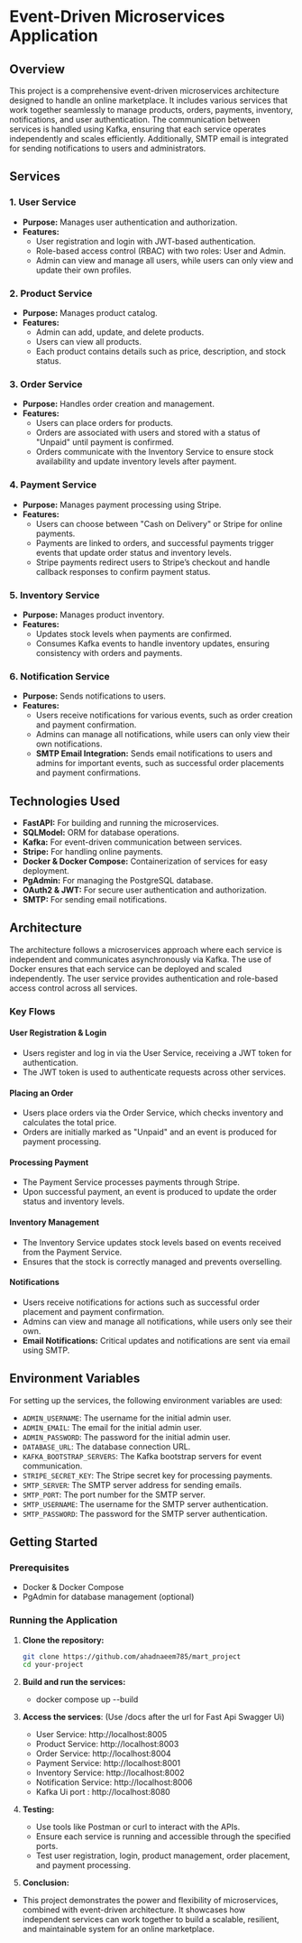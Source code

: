 # Event-Driven Microservices Application

## Overview

This project is a comprehensive event-driven microservices architecture designed to handle an online marketplace. It includes various services that work together seamlessly to manage products, orders, payments, inventory, notifications, and user authentication. The communication between services is handled using Kafka, ensuring that each service operates independently and scales efficiently. Additionally, SMTP email is integrated for sending notifications to users and administrators.

## Services

### 1. User Service
- **Purpose:** Manages user authentication and authorization.
- **Features:**
  - User registration and login with JWT-based authentication.
  - Role-based access control (RBAC) with two roles: User and Admin.
  - Admin can view and manage all users, while users can only view and update their own profiles.

### 2. Product Service
- **Purpose:** Manages product catalog.
- **Features:**
  - Admin can add, update, and delete products.
  - Users can view all products.
  - Each product contains details such as price, description, and stock status.

### 3. Order Service
- **Purpose:** Handles order creation and management.
- **Features:**
  - Users can place orders for products.
  - Orders are associated with users and stored with a status of "Unpaid" until payment is confirmed.
  - Orders communicate with the Inventory Service to ensure stock availability and update inventory levels after payment.

### 4. Payment Service
- **Purpose:** Manages payment processing using Stripe.
- **Features:**
  - Users can choose between "Cash on Delivery" or Stripe for online payments.
  - Payments are linked to orders, and successful payments trigger events that update order status and inventory levels.
  - Stripe payments redirect users to Stripe’s checkout and handle callback responses to confirm payment status.

### 5. Inventory Service
- **Purpose:** Manages product inventory.
- **Features:**
  - Updates stock levels when payments are confirmed.
  - Consumes Kafka events to handle inventory updates, ensuring consistency with orders and payments.

### 6. Notification Service
- **Purpose:** Sends notifications to users.
- **Features:**
  - Users receive notifications for various events, such as order creation and payment confirmation.
  - Admins can manage all notifications, while users can only view their own notifications.
  - **SMTP Email Integration:** Sends email notifications to users and admins for important events, such as successful order placements and payment confirmations.

## Technologies Used

- **FastAPI:** For building and running the microservices.
- **SQLModel:** ORM for database operations.
- **Kafka:** For event-driven communication between services.
- **Stripe:** For handling online payments.
- **Docker & Docker Compose:** Containerization of services for easy deployment.
- **PgAdmin:** For managing the PostgreSQL database.
- **OAuth2 & JWT:** For secure user authentication and authorization.
- **SMTP:** For sending email notifications.

## Architecture

The architecture follows a microservices approach where each service is independent and communicates asynchronously via Kafka. The use of Docker ensures that each service can be deployed and scaled independently. The user service provides authentication and role-based access control across all services.

### Key Flows

#### User Registration & Login
- Users register and log in via the User Service, receiving a JWT token for authentication.
- The JWT token is used to authenticate requests across other services.

#### Placing an Order
- Users place orders via the Order Service, which checks inventory and calculates the total price.
- Orders are initially marked as "Unpaid" and an event is produced for payment processing.

#### Processing Payment
- The Payment Service processes payments through Stripe.
- Upon successful payment, an event is produced to update the order status and inventory levels.

#### Inventory Management
- The Inventory Service updates stock levels based on events received from the Payment Service.
- Ensures that the stock is correctly managed and prevents overselling.

#### Notifications
- Users receive notifications for actions such as successful order placement and payment confirmation.
- Admins can view and manage all notifications, while users only see their own.
- **Email Notifications:** Critical updates and notifications are sent via email using SMTP.

## Environment Variables

For setting up the services, the following environment variables are used:

- `ADMIN_USERNAME`: The username for the initial admin user.
- `ADMIN_EMAIL`: The email for the initial admin user.
- `ADMIN_PASSWORD`: The password for the initial admin user.
- `DATABASE_URL`: The database connection URL.
- `KAFKA_BOOTSTRAP_SERVERS`: The Kafka bootstrap servers for event communication.
- `STRIPE_SECRET_KEY`: The Stripe secret key for processing payments.
- `SMTP_SERVER`: The SMTP server address for sending emails.
- `SMTP_PORT`: The port number for the SMTP server.
- `SMTP_USERNAME`: The username for the SMTP server authentication.
- `SMTP_PASSWORD`: The password for the SMTP server authentication.

## Getting Started

### Prerequisites

- Docker & Docker Compose
- PgAdmin for database management (optional)

### Running the Application

1. **Clone the repository:**
   ```bash
   git clone https://github.com/ahadnaeem785/mart_project
   cd your-project

2. **Build and run the services:**
    - docker compose up --build

3. **Access the services**:
   (Use /docs after the url for Fast Api Swagger Ui)
   - User Service: http://localhost:8005
   - Product Service: http://localhost:8003
   - Order Service: http://localhost:8004
   - Payment Service: http://localhost:8001
   - Inventory Service: http://localhost:8002
   - Notification Service: http://localhost:8006
   - Kafka Ui port : http://localhost:8080

4. **Testing:**

   - Use tools like Postman or curl to interact with the APIs.
   - Ensure each service is running and accessible through the specified ports.
   - Test user registration, login, product management, order placement, and payment processing. 

5. **Conclusion:**
  - This project demonstrates the power and flexibility of microservices, combined with event-driven architecture. It showcases how independent services can work together to build a scalable, resilient, and maintainable system for an online marketplace.     

